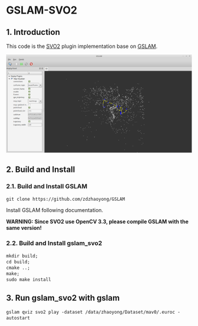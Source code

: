 # GSLAM-SVO2

## 1. Introduction

This code is the [SVO2](https://github.com/uzh-rpg/rpg_svo_example) plugin implementation base on [GSLAM](https://github.com/zdzhaoyong/GSLAM).

![GSLAM-SVO2](./data/images/gslam_svo2.png)

## 2. Build and Install
### 2.1. Build and Install GSLAM

```
git clone https://github.com/zdzhaoyong/GSLAM
```

Install GSLAM following documentation.

**WARNING: Since SVO2 use OpenCV 3.3, please compile GSLAM with the same version!**

### 2.2. Build and Install gslam_svo2

```
mkdir build;
cd build;
cmake ..;
make;
sudo make install
```

## 3. Run gslam_svo2 with gslam

```
gslam qviz svo2 play -dataset /data/zhaoyong/Dataset/mav0/.euroc -autostart
```
